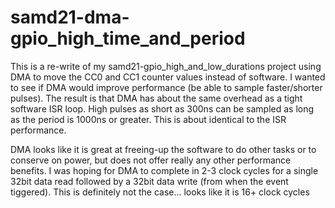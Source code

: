 # samd21-dma-gpio_high_time_and_period
This is a re-write of my samd21-gpio_high_and_low_durations project using DMA to move the CC0 and CC1 counter values instead of software. I wanted to see if DMA would improve performance (be able to sample faster/shorter pulses). The result is that DMA has about the same overhead as a tight software ISR loop. High pulses as short as 300ns can be sampled as long as the period is 1000ns or greater. This is about identical to the ISR performance.

DMA looks like it is great at freeing-up the software to do other tasks or to conserve on power, but does not offer really any other performance benefits. I was hoping for DMA to complete in 2-3 clock cycles for a single 32bit data read followed by a 32bit data write (from when the event tiggered). This is definitely not the case... looks like it is 16+ clock cycles
